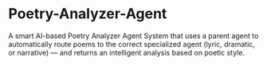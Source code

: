 # Poetry-Analyzer-Agent
A smart AI-based Poetry Analyzer Agent System that uses a parent agent to automatically route poems to the correct specialized agent (lyric, dramatic, or narrative) — and returns an intelligent analysis based on poetic style.
